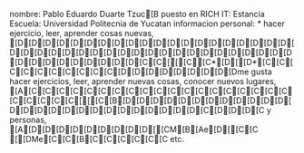 nombre: Pablo Eduardo Duarte Tzuc[B
puesto en RICH IT: Estancia
Escuela: Universidad Politecnia de Yucatan
informacion personal: * hacer ejercicio, leer, aprender cosas nuevas, [D[D[D[D[D[D[D[D[D[D[D[D[D[D[D[D[D[D[D[D[D[D[D[D[D[D[D[D[D[D[D[D[D[D[D[D[D[D[D[D[D[D[D[D[D[D[D[D[D[D[C[C[[[C[C*[D[[D*[C[C[C[C[C[C[C[C[C[C[D[D[D[D[D[D[D[D[Dme gusta hacer ejercicios, leer, aprender nuevas cosas, conocer nuevos lugares, [A[C[C[C[C[C[C[C[C[C[C[C[C[C[C[C[C[C[C[C[C[C[C[C[C[[[C[B[D[D[D[D[D[D[D[D[D[D[D[D[D[D[D[D[D[D[D[D[D[D[D[D[D[D[C[D[D[D[C y personas, [A[D[D[D[D[D[D[D[D[D[[CM[B[Ae[D[[C[C [[DMe[C[C[B[C[C[C[C[C[C etc.